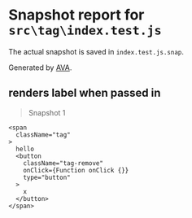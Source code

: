 # Snapshot report for `src\tag\index.test.js`

The actual snapshot is saved in `index.test.js.snap`.

Generated by [AVA](https://ava.li).

## renders label when passed in

> Snapshot 1

    <span
      className="tag"
    >
      hello
      <button
        className="tag-remove"
        onClick={Function onClick {}}
        type="button"
      >
        x
      </button>
    </span>
